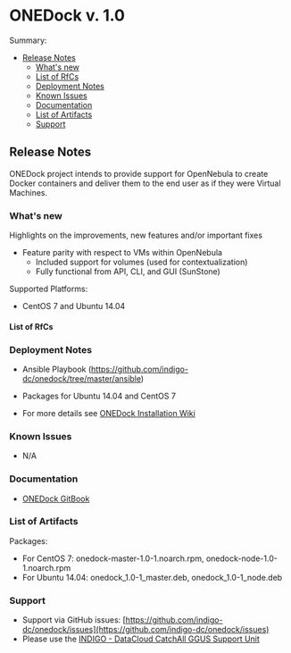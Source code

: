 # ONEDock v. 1.0

Summary:
* [Release Notes](#id1)
  * [What's new](#id2)
  * [List of RfCs](#id3)
  * [Deployment Notes](#id4)
  * [Known Issues](#id5)
  * [Documentation](#id6)
  * [List of Artifacts](#id7)
  * [Support](#id8)


<a id="id1"></a>
## Release Notes
ONEDock project intends to provide support for OpenNebula to create Docker containers and deliver them to the end user as if they were Virtual Machines.

<a id="id2"></a>
### What's new

Highlights on the improvements, new features and/or important fixes
* Feature parity with respect to VMs within OpenNebula
  * Included support for volumes (used for contextualization)
  * Fully functional from API, CLI, and GUI (SunStone)

Supported Platforms:
* CentOS 7 and Ubuntu 14.04

<a id="id3"></a>
#### List of RfCs 

<a id="id4"></a>
### Deployment Notes

* Ansible Playbook (https://github.com/indigo-dc/onedock/tree/master/ansible)
* Packages for Ubuntu 14.04 and CentOS 7

* For more details see [ONEDock Installation Wiki](https://github.com/indigo-dc/onedock/wiki/Installation)

<a id="id5"></a>
### Known Issues

* N/A

<a id="id6"></a>
### Documentation

* [ONEDock GitBook](https://www.gitbook.com/book/indigo-dc/onedock)

<a id="id7"></a>
### List of Artifacts

Packages:
* For CentOS 7: onedock-master-1.0-1.noarch.rpm, onedock-node-1.0-1.noarch.rpm
* For Ubuntu 14.04:  onedock_1.0-1_master.deb, onedock_1.0-1_node.deb

<a id="id8"></a>
### Support

* Support via GitHub issues: [https://github.com/indigo-dc/onedock/issues](https://github.com/indigo-dc/onedock/issues)
* Please use the [INDIGO - DataCloud CatchAll GGUS Support Unit](
https://wiki.egi.eu/wiki/GGUS:INDIGO_DataCloud_Catch-all_FAQ)